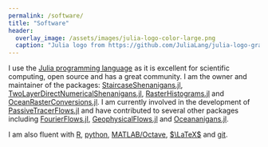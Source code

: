```yaml
---
permalink: /software/
title: "Software"
header:
  overlay_image: /assets/images/julia-logo-color-large.png
  caption: "Julia logo from https://github.com/JuliaLang/julia-logo-graphics"
---
```


I use the [Julia programming language](https://julialang.org/) as it is excellent for scientific computing, open source and has a great community.
I am the owner and maintainer of the packages: [StaircaseShenanigans.jl](https://github.com/jbisits/StaircaseShenanigans.jl), [TwoLayerDirectNumericalShenanigans.jl](https://github.com/jbisits/TwoLayerDirectNumericalShenanigans.jl), [RasterHistograms.jl](https://github.com/jbisits/RasterHistograms.jl) and [OceanRasterConversions.jl](https://jbisits.github.io/OceanRasterConversions.jl/dev/).
I am currently involved in the development of [PassiveTracerFlows.jl](https://fourierflows.github.io/PassiveTracerFlowsDocumentation/stable/) and have contributed to several other packages including [FourierFlows.jl](https://github.com/FourierFlows/FourierFlows.jl), [GeophysicalFlows.jl](https://github.com/FourierFlows/GeophysicalFlows.jl) and [Oceananigans.jl](https://github.com/CliMA/Oceananigans.jl).

I am also fluent with [R](https://www.r-project.org/), [python](https://www.python.org/), [MATLAB/Octave](https://octave.org/), [$\LaTeX$](https://www.latex-project.org/) and [git](https://git-scm.com/).

